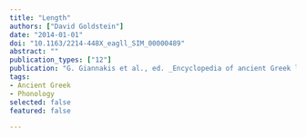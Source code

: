 ```yaml
---
title: "Length"
authors: ["David Goldstein"]
date: "2014-01-01"
doi: "10.1163/2214-448X_eagll_SIM_00000489"
abstract: ""
publication_types: ["12"]
publication: "G. Giannakis et al., ed. _Encyclopedia of ancient Greek language and linguistics_, vol. 2:328. Leiden: Brill"
tags:
- Ancient Greek
- Phonology
selected: false
featured: false

---
```

